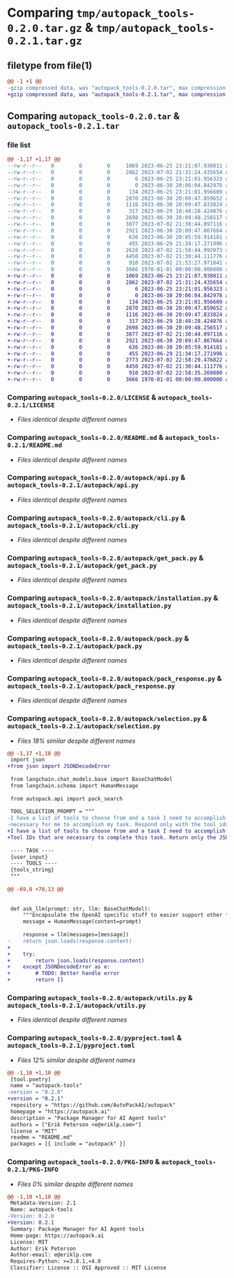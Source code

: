 # Comparing `tmp/autopack_tools-0.2.0.tar.gz` & `tmp/autopack_tools-0.2.1.tar.gz`

## filetype from file(1)

```diff
@@ -1 +1 @@
-gzip compressed data, was "autopack_tools-0.2.0.tar", max compression
+gzip compressed data, was "autopack_tools-0.2.1.tar", max compression
```

## Comparing `autopack_tools-0.2.0.tar` & `autopack_tools-0.2.1.tar`

### file list

```diff
@@ -1,17 +1,17 @@
--rw-r--r--   0        0        0     1069 2023-06-25 23:21:07.938011 autopack_tools-0.2.0/LICENSE
--rw-r--r--   0        0        0     2862 2023-07-02 21:31:24.435654 autopack_tools-0.2.0/README.md
--rw-r--r--   0        0        0        6 2023-06-25 23:21:01.956323 autopack_tools-0.2.0/autopack/VERSION
--rw-r--r--   0        0        0        0 2023-06-30 20:06:04.842978 autopack_tools-0.2.0/autopack/__init__.py
--rw-r--r--   0        0        0      134 2023-06-25 23:21:01.956609 autopack_tools-0.2.0/autopack/__main__.py
--rw-r--r--   0        0        0     2870 2023-06-30 20:09:47.859652 autopack_tools-0.2.0/autopack/api.py
--rw-r--r--   0        0        0     1116 2023-06-30 20:09:47.833824 autopack_tools-0.2.0/autopack/cli.py
--rw-r--r--   0        0        0      317 2023-06-29 18:48:28.424876 autopack_tools-0.2.0/autopack/errors.py
--rw-r--r--   0        0        0     2698 2023-06-30 20:09:48.256517 autopack_tools-0.2.0/autopack/get_pack.py
--rw-r--r--   0        0        0     3877 2023-07-02 21:30:44.097116 autopack_tools-0.2.0/autopack/installation.py
--rw-r--r--   0        0        0     2921 2023-06-30 20:09:47.867664 autopack_tools-0.2.0/autopack/pack.py
--rw-r--r--   0        0        0      636 2023-06-30 20:05:59.914181 autopack_tools-0.2.0/autopack/pack_response.py
--rw-r--r--   0        0        0      455 2023-06-29 21:34:17.271996 autopack_tools-0.2.0/autopack/search.py
--rw-r--r--   0        0        0     2628 2023-07-02 21:50:44.992073 autopack_tools-0.2.0/autopack/selection.py
--rw-r--r--   0        0        0     4450 2023-07-02 21:30:44.111776 autopack_tools-0.2.0/autopack/utils.py
--rw-r--r--   0        0        0      910 2023-07-02 21:53:27.971841 autopack_tools-0.2.0/pyproject.toml
--rw-r--r--   0        0        0     3666 1970-01-01 00:00:00.000000 autopack_tools-0.2.0/PKG-INFO
+-rw-r--r--   0        0        0     1069 2023-06-25 23:21:07.938011 autopack_tools-0.2.1/LICENSE
+-rw-r--r--   0        0        0     2862 2023-07-02 21:31:24.435654 autopack_tools-0.2.1/README.md
+-rw-r--r--   0        0        0        6 2023-06-25 23:21:01.956323 autopack_tools-0.2.1/autopack/VERSION
+-rw-r--r--   0        0        0        0 2023-06-30 20:06:04.842978 autopack_tools-0.2.1/autopack/__init__.py
+-rw-r--r--   0        0        0      134 2023-06-25 23:21:01.956609 autopack_tools-0.2.1/autopack/__main__.py
+-rw-r--r--   0        0        0     2870 2023-06-30 20:09:47.859652 autopack_tools-0.2.1/autopack/api.py
+-rw-r--r--   0        0        0     1116 2023-06-30 20:09:47.833824 autopack_tools-0.2.1/autopack/cli.py
+-rw-r--r--   0        0        0      317 2023-06-29 18:48:28.424876 autopack_tools-0.2.1/autopack/errors.py
+-rw-r--r--   0        0        0     2698 2023-06-30 20:09:48.256517 autopack_tools-0.2.1/autopack/get_pack.py
+-rw-r--r--   0        0        0     3877 2023-07-02 21:30:44.097116 autopack_tools-0.2.1/autopack/installation.py
+-rw-r--r--   0        0        0     2921 2023-06-30 20:09:47.867664 autopack_tools-0.2.1/autopack/pack.py
+-rw-r--r--   0        0        0      636 2023-06-30 20:05:59.914181 autopack_tools-0.2.1/autopack/pack_response.py
+-rw-r--r--   0        0        0      455 2023-06-29 21:34:17.271996 autopack_tools-0.2.1/autopack/search.py
+-rw-r--r--   0        0        0     2773 2023-07-02 22:58:29.476822 autopack_tools-0.2.1/autopack/selection.py
+-rw-r--r--   0        0        0     4450 2023-07-02 21:30:44.111776 autopack_tools-0.2.1/autopack/utils.py
+-rw-r--r--   0        0        0      910 2023-07-02 22:58:35.269800 autopack_tools-0.2.1/pyproject.toml
+-rw-r--r--   0        0        0     3666 1970-01-01 00:00:00.000000 autopack_tools-0.2.1/PKG-INFO
```

### Comparing `autopack_tools-0.2.0/LICENSE` & `autopack_tools-0.2.1/LICENSE`

 * *Files identical despite different names*

### Comparing `autopack_tools-0.2.0/README.md` & `autopack_tools-0.2.1/README.md`

 * *Files identical despite different names*

### Comparing `autopack_tools-0.2.0/autopack/api.py` & `autopack_tools-0.2.1/autopack/api.py`

 * *Files identical despite different names*

### Comparing `autopack_tools-0.2.0/autopack/cli.py` & `autopack_tools-0.2.1/autopack/cli.py`

 * *Files identical despite different names*

### Comparing `autopack_tools-0.2.0/autopack/get_pack.py` & `autopack_tools-0.2.1/autopack/get_pack.py`

 * *Files identical despite different names*

### Comparing `autopack_tools-0.2.0/autopack/installation.py` & `autopack_tools-0.2.1/autopack/installation.py`

 * *Files identical despite different names*

### Comparing `autopack_tools-0.2.0/autopack/pack.py` & `autopack_tools-0.2.1/autopack/pack.py`

 * *Files identical despite different names*

### Comparing `autopack_tools-0.2.0/autopack/pack_response.py` & `autopack_tools-0.2.1/autopack/pack_response.py`

 * *Files identical despite different names*

### Comparing `autopack_tools-0.2.0/autopack/selection.py` & `autopack_tools-0.2.1/autopack/selection.py`

 * *Files 18% similar despite different names*

```diff
@@ -1,17 +1,18 @@
 import json
+from json import JSONDecodeError
 
 from langchain.chat_models.base import BaseChatModel
 from langchain.schema import HumanMessage
 
 from autopack.api import pack_search
 
 TOOL_SELECTION_PROMPT = """
-I have a list of tools to choose from and a task I need to accomplish. Please tell me all of the tools that are
-necessary for me to accomplish my task. Respond only with the tool_ids as a valid JSON array.
+I have a list of tools to choose from and a task I need to accomplish. Give me, as a valid JSON array, a list of the
+Tool IDs that are necessary to complete this task. Return only the JSON array and no other content.
 
 ---- TASK ----
 {user_input}
 ---- TOOLS ----
 {tools_string}
 """
 
@@ -69,8 +70,13 @@
 
 
 def ask_llm(prompt: str, llm: BaseChatModel):
     """Encapsulate the OpenAI specific stuff to easier support other frameworks in the future"""
     message = HumanMessage(content=prompt)
 
     response = llm(messages=[message])
-    return json.loads(response.content)
+
+    try:
+        return json.loads(response.content)
+    except JSONDecodeError as e:
+        # TODO: Better handle error
+        return []
```

### Comparing `autopack_tools-0.2.0/autopack/utils.py` & `autopack_tools-0.2.1/autopack/utils.py`

 * *Files identical despite different names*

### Comparing `autopack_tools-0.2.0/pyproject.toml` & `autopack_tools-0.2.1/pyproject.toml`

 * *Files 12% similar despite different names*

```diff
@@ -1,10 +1,10 @@
 [tool.poetry]
 name = "autopack-tools"
-version = "0.2.0"
+version = "0.2.1"
 repository = "https://github.com/AutoPackAI/autopack"
 homepage = "https://autopack.ai"
 description = "Package Manager for AI Agent tools"
 authors = ["Erik Peterson <e@eriklp.com>"]
 license = "MIT"
 readme = "README.md"
 packages = [{ include = "autopack" }]
```

### Comparing `autopack_tools-0.2.0/PKG-INFO` & `autopack_tools-0.2.1/PKG-INFO`

 * *Files 0% similar despite different names*

```diff
@@ -1,10 +1,10 @@
 Metadata-Version: 2.1
 Name: autopack-tools
-Version: 0.2.0
+Version: 0.2.1
 Summary: Package Manager for AI Agent tools
 Home-page: https://autopack.ai
 License: MIT
 Author: Erik Peterson
 Author-email: e@eriklp.com
 Requires-Python: >=3.8.1,<4.0
 Classifier: License :: OSI Approved :: MIT License
```


